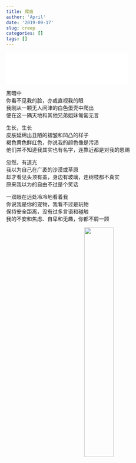 ```yaml
---
title: 爬虫
author: 'April'
date: '2019-09-17'
slug: creep
categories: []
tags: []
---
```


<iframe frameborder="no" border="0" marginwidth="0" marginheight="0" width=330 height=86 src="//music.163.com/outchain/player?type=2&id=32013022&auto=0&height=66"></iframe>

黑暗中</br>
你看不见我的脸，亦或直视我的眼</br>
我刚从一颗无人问津的白色蛋壳中爬出</br>
便在这一隅天地和其他兄弟姐妹匍匐无言

生长，生长</br>
皮肤延绵出丑陋的褶皱和凹凸的样子</br>
褐色黄色鲜红色，你说我的颜色像是污渍</br>
他们并不知道我其实也有名字，连靠近都是对我的恩赐

忽然，有道光</br>
我以为自己在广袤的沙漠或草原</br>
却才看见头顶有盖，身边有玻璃，连树枝都不真实</br>
原来我以为的自由不过是个笑话

一双眼在远处冷冷地看着我</br>
你说我是你的宠物，我看不过是玩物</br>
保持安全距离，没有过多言语和碰触</br>
我的不安和焦虑、自卑和无趣，你都不屑一顾
 
<div align="center"><img src="/figure/2019-09-17/fig2.jpg" width="40%" \></div>
